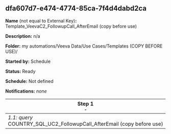 ## dfa607d7-e474-4774-85ca-7f4d4dabd2ca

**Name** (not equal to External Key)**:** Template_VeevaC2_FollowupCall_AfterEmail  (copy before use)

**Description:** n/a

**Folder:** my automations/Veeva Data/Use Cases/Templates (COPY BEFORE USE)/

**Started by:** Schedule

**Status:** Ready

**Schedule:** Not defined

**Notifications:** _none_


| Step 1<br>_<small>-</small>_ |
| --- |
| _1.1: query_<br>COUNTRY_SQL_UC2_FollowupCall_AfterEmail (copy before use) |
